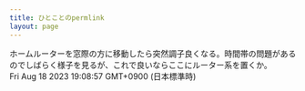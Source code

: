 ```yaml
---
title: ひとことのpermlink
layout: page
---
```

<div class="box" dt="1692353337721">
  ホームルーターを窓際の方に移動したら突然調子良くなる。時間帯の問題があるのでしばらく様子を見るが、これで良いならここにルーター系を置くか。
  <div class="content is-small">Fri Aug 18 2023 19:08:57 GMT+0900 (日本標準時)</div>
</div>
